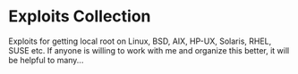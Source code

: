 Exploits Collection
=======================================

Exploits for getting local root on Linux, BSD, AIX, HP-UX, Solaris, RHEL, SUSE etc.
If anyone is willing to work with me and organize this better, it will be helpful to many...

